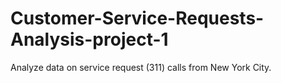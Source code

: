 # Customer-Service-Requests-Analysis-project-1
 Analyze data on service request (311) calls  from New York City.
